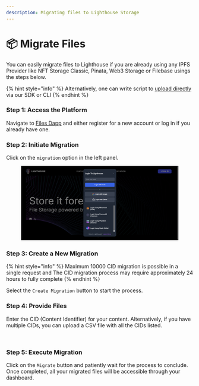 ```yaml
---
description: Migrating files to Lighthouse Storage
---
```


# 📦 Migrate Files

You can easily migrate files to Lighthouse if you are already using any IPFS Provider like NFT Storage Classic, Pinata, Web3 Storage or Filebase usings the steps below.&#x20;

{% hint style="info" %}
Alternatively, one can write script to [upload directly](upload-data/) via our SDK or CLI&#x20;
{% endhint %}

### Step 1: Access the Platform

Navigate to [Files Dapp](https://files.lighthouse.storage/) and either register for a new account or log in if you already have one.

### Step 2: Initiate Migration

Click on the `migration` option in the left panel.

<figure><img src="../.gitbook/assets/image.png" alt=""><figcaption></figcaption></figure>

### Step 3: Create a New Migration

{% hint style="info" %}
Maximum 10000 CID migration is possible in a single request and The CID migration process may require approximately 24 hours to fully complete
{% endhint %}

Select the `Create Migration` button to start the process.

### Step 4: Provide Files

Enter the CID (Content Identifier) for your content. Alternatively, if you have multiple CIDs, you can upload a CSV file with all the CIDs listed.

<figure><img src="../.gitbook/assets/image (4).png" alt=""><figcaption></figcaption></figure>

### Step 5: Execute Migration

Click on the `Migrate` button and patiently wait for the process to conclude. Once completed, all your migrated files will be accessible through your dashboard.
